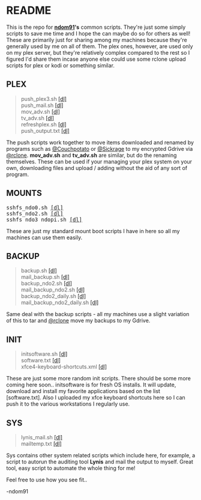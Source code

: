 # README

This is the repo for [**ndom91**](https://iamnico.xyz)**'s** common scripts. They're just some simply scripts to save me time and I hope the can maybe do so for others as well!
These are primarily just for sharing among my machines because they're generally used by me on all of them.
The plex ones, however, are used only on my plex server, but they're relatively complex compared to the rest so I figured I'd share them incase anyone else could use some rclone upload scripts for plex or kodi or something similar.


## PLEX

> push_plex3.sh <a href="https://github.com/ndom91/scripts/blob/master/plex/push_plex3.sh">[dl]</a><br>
> push_mail.sh <a href="https://github.com/ndom91/scripts/blob/master/plex/push_mail.sh">[dl]</a><br>
> mov_adv.sh <a href="https://github.com/ndom91/scripts/blob/master/plex/mov_adv.sh">[dl]</a><br>
> tv_adv.sh <a href="https://github.com/ndom91/scripts/blob/master/plex/tv_adv.sh">[dl]</a><br>
> refreshplex.sh <a href="https://github.com/ndom91/scripts/blob/master/mounplexts/refreshplex.sh">[dl]</a><br>
> push_output.txt <a href="https://github.com/ndom91/scripts/blob/master/plex/push_output.txt">[dl]</a>

The push scripts work together to move items downloaded and renamed by programs such as [@Couchpotato](https://github.com/CouchPotato/CouchPotatoServer) or [@Sickrage](https://github.com/SickRage/SickRage) to my encrypted Gdrive via [@rclone](https://github.com/ncw/rclone). 
**mov_adv.sh** and **tv_adv.sh** are similar, but do the renaming themselves. These can be used if your managing your plex
system on your own, downloading files and upload / adding without the aid of any sort of program.

## MOUNTS

<pre>
<span>sshfs_ndo0.sh <a href="https://github.com/ndom91/scripts/blob/master/mounts/sshfs_ndo0.sh">[dl]</a></span>
<span>sshfs_ndo2.sh <a href="https://github.com/ndom91/scripts/blob/master/mounts/sshfs_ndo2.sh">[dl]</a></span>
<span>sshfs_ndo3_ndopi.sh <a href="https://github.com/ndom91/scripts/blob/master/mounts/sshfs_ndo3_ndopi.sh">[dl]</a></span>
</pre>

These are just my standard mount boot scripts I have in here so all my machines can use them easily. 

## BACKUP

> backup.sh <a href="https://github.com/ndom91/scripts/blob/master/backup/backup.sh">[dl]</a><br>
> mail_backup.sh <a href="https://github.com/ndom91/scripts/blob/master/backup/mail_backup.sh">[dl]</a><br>
> backup_ndo2.sh <a href="https://github.com/ndom91/scripts/blob/master/backup/backup_ndo2.sh">[dl]</a><br>
> mail_backup_ndo2.sh <a href="https://github.com/ndom91/scripts/blob/master/backup/mail_backup_ndo2.sh">[dl]</a><br>
> backup_ndo2_daily.sh <a href="https://github.com/ndom91/scripts/blob/master/backup/backup_ndo2_daily.sh">[dl]</a><br>
> mail_backup_ndo2_daily.sh <a href="https://github.com/ndom91/scripts/blob/master/backup/mail_backup_ndo2_daily.sh"> [dl]</a>

Same deal with the backup scripts - all my machines use a slight variation of this to tar and [@rclone](https://github.com/ncw/rclone) move my backups to my Gdrive.

## INIT

> initsoftware.sh <a href="https://github.com/ndom91/scripts/blob/master/init/initsoftware.sh">[dl]</a><br>
> software.txt <a href="https://github.com/ndom91/scripts/blob/master/init/software.txt">[dl]</a><br>
> xfce4-keyboard-shortcuts.xml <a href="https://github.com/ndom91/scripts/blob/master/init/xfce4-keyboard-shortcuts.xml">[dl]</a><br>

These are just some more random init scripts. There should be some more coming here soon..
initsoftware is for fresh OS installs. It will update, download and install my favorite applications based on the list [software.txt]. Also I uploaded my xfce keyboard shortcuts here so I can push it to the various workstations I regularly use.

## SYS

> lynis_mail.sh <a href="https://github.com/ndom91/scripts/blob/master/init/initsoftware.sh">[dl]</a><br>
> mailtemp.txt <a href="https://github.com/ndom91/scripts/blob/master/init/software.txt">[dl]</a>

Sys contains other system related scripts which include here, for example, a script to autorun the auditing tool **Lynis** and mail the output to myself. Great tool, easy script to automate the whole thing for me!

Feel free to use how you see fit..

-ndom91
